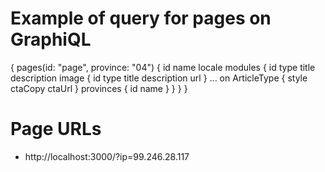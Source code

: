 # Example of query for pages on GraphiQL

{
  pages(id: "page", province: "04") {
    id
    name
    locale
    modules {
      id
      type
      title
      description
      image {
        id
        type
        title
        description
        url
      }
      ... on ArticleType {
        style
        ctaCopy
        ctaUrl
      }
      provinces {
        id
        name
      }
    }
  }
}

# Page URLs
- http://localhost:3000/?ip=99.246.28.117

